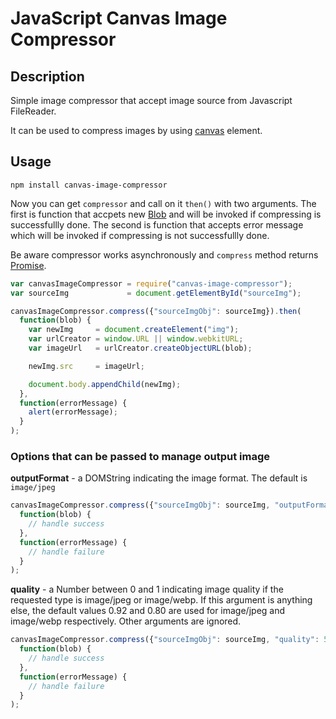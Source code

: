 # JavaScript Canvas Image Compressor

## Description
Simple image compressor that accept image source from Javascript FileReader.

It can be used to compress images by using
[canvas](https://developer.mozilla.org/en-US/docs/HTML/Canvas) element.

## Usage
```shell
npm install canvas-image-compressor
```

Now you can get `compressor` and call on it `then()` with two arguments.
The first is function that accpets new [Blob](https://developer.mozilla.org/en-US/docs/Web/API/Blob) and will be invoked if compressing is successfullly done.
The second is function that accepts error message which will be invoked if compressing is not successfullly done.

Be aware compressor works asynchronously and `compress` method returns [Promise](https://developer.mozilla.org/en-US/docs/Web/JavaScript/Reference/Global_Objects/Promise).


```javascript
var canvasImageCompressor = require("canvas-image-compressor");
var sourceImg             = document.getElementById("sourceImg");

canvasImageCompressor.compress({"sourceImgObj": sourceImg}).then(
  function(blob) {
    var newImg     = document.createElement("img");
    var urlCreator = window.URL || window.webkitURL;
    var imageUrl   = urlCreator.createObjectURL(blob);

    newImg.src     = imageUrl;

    document.body.appendChild(newImg);
  },
  function(errorMessage) {
    alert(errorMessage);
  }
);
```

### Options that can be passed to manage output image

**outputFormat** - a DOMString indicating the image format. The default is `image/jpeg`

```javascript
canvasImageCompressor.compress({"sourceImgObj": sourceImg, "outputFormat": 'image/png'}).then(
  function(blob) {
    // handle success
  },
  function(errorMessage) {
    // handle failure
  }
);
```

**quality**      - a Number between 0 and 1 indicating image quality if the requested type is image/jpeg or image/webp. If this argument is anything else, the default values 0.92 and 0.80 are used for image/jpeg and image/webp respectively. Other arguments are ignored.

```javascript
canvasImageCompressor.compress({"sourceImgObj": sourceImg, "quality": 50}).then(
  function(blob) {
    // handle success
  },
  function(errorMessage) {
    // handle failure
  }
);
```
